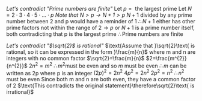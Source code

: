 *Let's contradict "Prime numbers are finite"*
$\text{Let }p=\text{ the largest prime}$
$\text{Let } N = 2\cdot3\cdot4\cdot5\cdot ... \cdot p$
*$\text{Note that }N>p\to N+1>p$*
$N+1\text{ divided by any prime number between 2 and p would have a reminder of 1 }$
$\therefore N + 1 \text{ either has other prime factors not within the range of 2}\to p$
$\text{or }N+1\text{ is a prime number itself, both contradicting that p is the largest prime}$
$\therefore\text{Prime numbers are finite}$

*Let's contradict "$\sqrt{2}$ is rational"*
$\text{Assume that }\sqrt{2}\text{ is rational, so it can be expressed in the form }\frac{m}{n}$
$\text{where m and n are integers with no common factor}$
$\sqrt{2}=\frac{m}{n}$
$2=\frac{m^{2}}{n^{2}}$
$2n^{2}=m^{2}$
$\therefore m^{2}\text{must be even and so }m\text{ must be even}$
$\therefore m \text{ can be written as 2p where p is an integer}$
$(2p)^{2}=2n^{2}$
$4p^{2}=2n^{2}$
$2p^{2}=n^{2}$
$\therefore n^{2}\text{ must be even}$
$\text{Since both m and n are both even, they have a common factor of 2}$
$\text{This contradicts the original statement}\therefore\sqrt{2}\text{ is irrational}$
